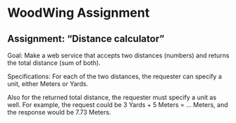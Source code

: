 # WoodWing Assignment
## Assignment: “Distance calculator”

Goal: Make a web service that accepts two distances (numbers) and returns the total distance
(sum of both).

Specifications: For each of the two distances, the requester can specify a unit, either Meters or
Yards.

Also for the returned total distance, the requester must specify a unit as well.
For example, the request could be 3 Yards + 5 Meters = ... Meters, and the response would be
7.73 Meters.